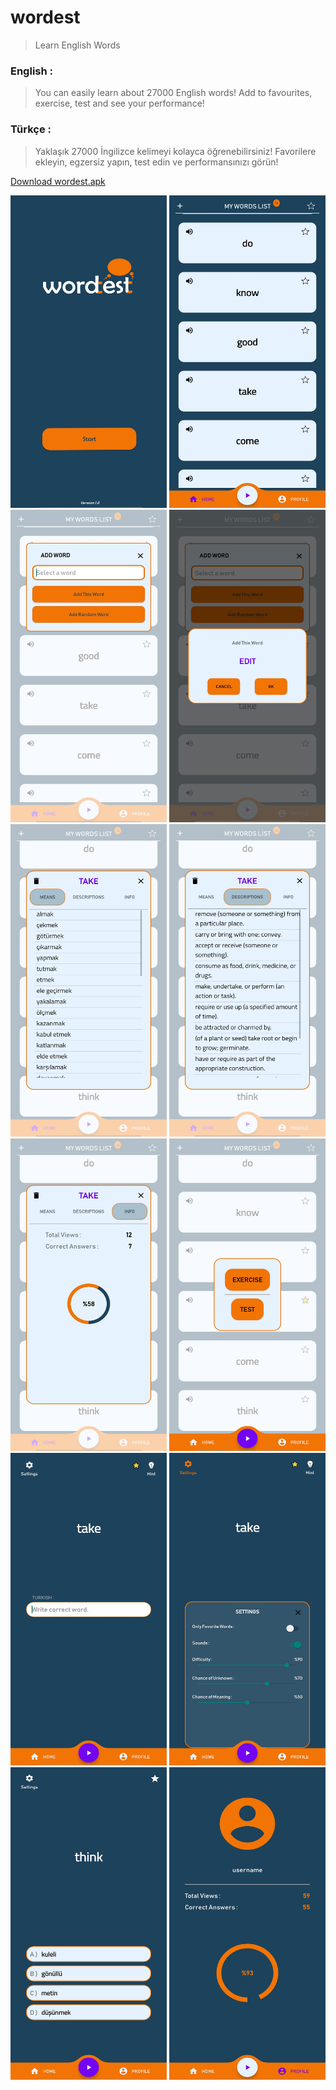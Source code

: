 # wordest
> Learn English Words

### English :

> You can easily learn about 27000 English words! Add to favourites, exercise, test and see your performance!

### Türkçe :

> Yaklaşık 27000 İngilizce kelimeyi kolayca öğrenebilirsiniz! Favorilere ekleyin, egzersiz yapın, test edin ve performansınızı görün!

<a class="github-button" href="https://github.com/hayatigirgin/wordest/raw/main/wordest.apk" data-icon="octicon-download" 
aria-label="Download ntkme/github-buttons on GitHub">Download wordest.apk</a>

<img src="https://raw.githubusercontent.com/hayatigirgin/wordest/main/screenshots/start.jpg" width="250" height="500" /> <img src="https://raw.githubusercontent.com/hayatigirgin/wordest/main/screenshots/home.jpg" width="250" height="500" />
<img src="https://raw.githubusercontent.com/hayatigirgin/wordest/main/screenshots/add.jpg" width="250" height="500" />
<img src="https://raw.githubusercontent.com/hayatigirgin/wordest/main/screenshots/add_random_word.jpg" width="250" height="500" />
<img src="https://raw.githubusercontent.com/hayatigirgin/wordest/main/screenshots/means.jpg" width="250" height="500" />
<img src="https://raw.githubusercontent.com/hayatigirgin/wordest/main/screenshots/descriptions.jpg" width="250" height="500" />
<img src="https://raw.githubusercontent.com/hayatigirgin/wordest/main/screenshots/Info.jpg" width="250" height="500" />
<img src="https://raw.githubusercontent.com/hayatigirgin/wordest/main/screenshots/play.jpg" width="250" height="500" />
<img src="https://raw.githubusercontent.com/hayatigirgin/wordest/main/screenshots/exercises.jpg" width="250" height="500" />
<img src="https://raw.githubusercontent.com/hayatigirgin/wordest/main/screenshots/settings.jpg" width="250" height="500" />
<img src="https://raw.githubusercontent.com/hayatigirgin/wordest/main/screenshots/test.jpg" width="250" height="500" />
<img src="https://raw.githubusercontent.com/hayatigirgin/wordest/main/screenshots/profile.jpg" width="250" height="500" />
